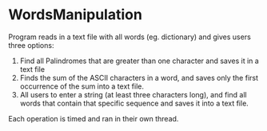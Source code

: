 # WordsManipulation

Program reads in a text file with all words (eg. dictionary) and gives users three options:
 1) Find all Palindromes that are greater than one character and saves it in a text file
 2) Finds the sum of the ASCII characters in a word, and saves only the first occurrence of the sum into a text file.
 3) All users to enter a string (at least three characters long), and find all words that contain that specific sequence
    and saves it into a text file.
    
 Each operation is timed and ran in their own thread.
